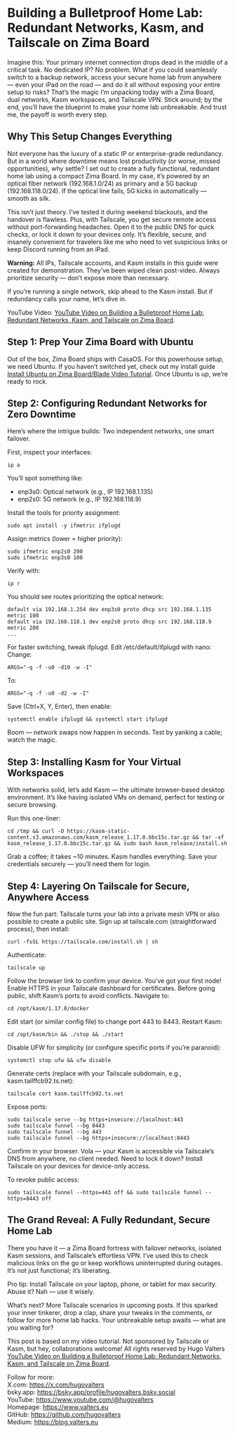 # Building a Bulletproof Home Lab: Redundant Networks, Kasm, and Tailscale on Zima Board

Imagine this: Your primary internet connection drops dead in the middle of a critical task. No dedicated IP? No problem. What if you could seamlessly switch to a backup network, access your secure home lab from anywhere — even your iPad on the road — and do it all without exposing your entire setup to risks? That’s the magic I’m unpacking today with a Zima Board, dual networks, Kasm workspaces, and Tailscale VPN. Stick around; by the end, you’ll have the blueprint to make your home lab unbreakable. And trust me, the payoff is worth every step.

## Why This Setup Changes Everything

Not everyone has the luxury of a static IP or enterprise-grade redundancy. But in a world where downtime means lost productivity (or worse, missed opportunities), why settle? I set out to create a fully functional, redundant home lab using a compact Zima Board. In my case, it’s powered by an optical fiber network (192.168.1.0/24) as primary and a 5G backup (192.168.118.0/24). If the optical line fails, 5G kicks in automatically — smooth as silk.

This isn’t just theory. I’ve tested it during weekend blackouts, and the handover is flawless. Plus, with Tailscale, you get secure remote access without port-forwarding headaches. Open it to the public DNS for quick checks, or lock it down to your devices only. It’s flexible, secure, and insanely convenient for travelers like me who need to vet suspicious links or keep Discord running from an iPad.

**Warning:** All IPs, Tailscale accounts, and Kasm installs in this guide were created for demonstration. They’ve been wiped clean post-video. Always prioritize security — don’t expose more than necessary.

If you’re running a single network, skip ahead to the Kasm install. But if redundancy calls your name, let’s dive in.

YouTube Video: [YouTube Video on Building a Bulletproof Home Lab: Redundant Networks, Kasm, and Tailscale on Zima Board](https://www.youtube.com/watch?v=Wj6I6KFwl6s&t).

## Step 1: Prep Your Zima Board with Ubuntu

Out of the box, Zima Board ships with CasaOS. For this powerhouse setup, we need Ubuntu. If you haven’t switched yet, check out my install guide [Install Ubuntu on Zima Board/Blade Video Tutorial](https://www.youtube.com/watch?v=sKwpDblye0). Once Ubuntu is up, we’re ready to rock.

## Step 2: Configuring Redundant Networks for Zero Downtime

Here’s where the intrigue builds: Two independent networks, one smart failover.

First, inspect your interfaces:
```
ip a
```

You’ll spot something like:
* enp3s0: Optical network (e.g., IP 192.168.1.135)
* enp2s0: 5G network (e.g., IP 192.168.118.9)

Install the tools for priority assignment:
```
sudo apt install -y ifmetric ifplugd
```

Assign metrics (lower = higher priority):
```
sudo ifmetric enp2s0 200
sudo ifmetric enp3s0 100
```

Verify with:
```
ip r
```

You should see routes prioritizing the optical network:
```
default via 192.168.1.254 dev enp3s0 proto dhcp src 192.168.1.135 metric 100
default via 192.168.118.1 dev enp2s0 proto dhcp src 192.168.118.9 metric 200
...
```

For faster switching, tweak ifplugd. Edit /etc/default/ifplugd with nano:
Change:
```
ARGS="-q -f -u0 -d10 -w -I"
```

To:
```
ARGS="-q -f -u0 -d2 -w -I"
```

Save (Ctrl+X, Y, Enter), then enable:
```
systemctl enable ifplugd && systemctl start ifplugd
```

Boom — network swaps now happen in seconds. Test by yanking a cable; watch the magic.

## Step 3: Installing Kasm for Your Virtual Workspaces
With networks solid, let’s add Kasm — the ultimate browser-based desktop environment. It’s like having isolated VMs on demand, perfect for testing or secure browsing.

Run this one-liner:
```
cd /tmp && curl -O https://kasm-static-content.s3.amazonaws.com/kasm_release_1.17.0.bbc15c.tar.gz && tar -xf kasm_release_1.17.0.bbc15c.tar.gz && sudo bash kasm_release/install.sh
```

Grab a coffee; it takes ~10 minutes. Kasm handles everything. Save your credentials securely — you’ll need them for login.

## Step 4: Layering On Tailscale for Secure, Anywhere Access
Now the fun part: Tailscale turns your lab into a private mesh VPN or also possible to create a public site. Sign up at tailscale.com (straightforward process), then install:
```
curl -fsSL https://tailscale.com/install.sh | sh
```

Authenticate:
```
tailscale up
```

Follow the browser link to confirm your device. You’ve got your first node!
Enable HTTPS in your Tailscale dashboard for certificates.
Before going public, shift Kasm’s ports to avoid conflicts. Navigate to:
```
cd /opt/kasm/1.17.0/docker
```

Edit start (or similar config file) to change port 443 to 8443. Restart Kasm:
```
cd /opt/kasm/bin && ./stop && ./start
```

Disable UFW for simplicity (or configure specific ports if you’re paranoid):
```
systemctl stop ufw && ufw disable
```

Generate certs (replace with your Tailscale subdomain, e.g., kasm.tailffcb92.ts.net):
```
tailscale cert kasm.tailffcb92.ts.net
```

Expose ports:
```
sudo tailscale serve --bg https+insecure://localhost:443
sudo tailscale funnel --bg 8443
sudo tailscale funnel --bg 443
sudo tailscale funnel --bg https+insecure://localhost:8443
```

Confirm in your browser. Vola — your Kasm is accessible via Tailscale’s DNS from anywhere, no client needed. Need to lock it down? Install Tailscale on your devices for device-only access.

To revoke public access:
```
sudo tailscale funnel --https=443 off && sudo tailscale funnel --https=8443 off
```

## The Grand Reveal: A Fully Redundant, Secure Home Lab
There you have it — a Zima Board fortress with failover networks, isolated Kasm sessions, and Tailscale’s effortless VPN. I’ve used this to check malicious links on the go or keep workflows uninterrupted during outages. It’s not just functional; it’s liberating.

Pro tip: Install Tailscale on your laptop, phone, or tablet for max security. Abuse it? Nah — use it wisely.

What’s next? More Tailscale scenarios in upcoming posts. If this sparked your inner tinkerer, drop a clap, share your tweaks in the comments, or follow for more home lab hacks. Your unbreakable setup awaits — what are you waiting for?

This post is based on my video tutorial. Not sponsored by Tailscale or Kasm, but hey, collaborations welcome! All rights reserved by Hugo Valters
[YouTube Video on Building a Bulletproof Home Lab: Redundant Networks, Kasm, and Tailscale on Zima Board](https://www.youtube.com/watch?v=Wj6I6KFwl6s&t).

Follow for more:<br>
X.com: https://x.com/hugovalters<br>
bsky.app: https://bsky.app/profile/hugovalters.bsky.social<br>
YouTube: https://www.youtube.com/@hugovalters<br>
Homepage: https://www.valters.eu<br>
GitHub: https://github.com/hugovalters<br>
Medium: https://blog.valters.eu
